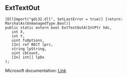 ## ExtTextOut

```
[DllImport("gdi32.dll", SetLastError = true)] [return: MarshalAs(UnmanagedType.Bool)]
public static extern bool ExtTextOutA(IntPtr hdc,
   int X,
   int Y,
   uint fuOptions,
   [In] ref RECT lprc,
   string lpString,
   uint cbCount,
   [In] int[] lpDx
);
```

Microsoft documentation: [Link](https://docs.microsoft.com/en-us/windows/win32/api/wingdi/nf-wingdi-exttextouta)
